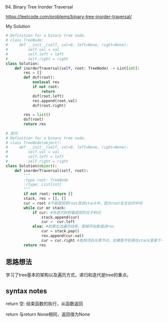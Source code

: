 ## 
94. Binary Tree Inorder Traversal

https://leetcode.com/problems/binary-tree-inorder-traversal/

My Solution

```python
# Definition for a binary tree node.
# class TreeNode:
#     def __init__(self, val=0, left=None, right=None):
#         self.val = val
#         self.left = left
#         self.right = right
class Solution:
    def inorderTraversal(self, root: TreeNode) -> List[int]:
        res = []
        def dsf(root):
            nonlocal res
            if not root:
                return 
            dsf(root.left)
            res.append(root.val)
            dsf(root.right)
        
        res = list()
        dsf(root)
        return res     
    
# 迭代
# Definition for a binary tree node.
# class TreeNode(object):
#     def __init__(self, val=0, left=None, right=None):
#         self.val = val
#         self.left = left
#         self.right = right
class Solution(object):
    def inorderTraversal(self, root):
        """
        :type root: TreeNode
        :rtype: List[int]
        """
        if not root: return []
        stack, res = [], []
        cur = root #不能提前把root放进stack中，因为root在左右的中间
        while cur or stack:
            if cur: #先迭代到树最底层的左子树点
                stack.append(cur)
                cur =  cur.left
            else: #如果左边遍历结束，那就开始取值进res
                cur = stack.pop()
                res.append(cur.val)
                cur = cur.right #取栈顶右元素节点，如果取不到再在stack里拿下一个
        return res
```

## 思路想法
学习了tree基本的架构以及遍历方式，递归和迭代是tree的重点。

## syntax notes
return 空: 结束函数的执行，从函数返回

return 与return None相同，返回值为None
